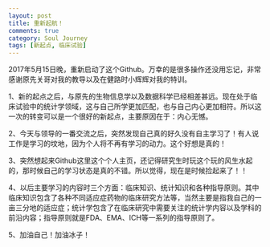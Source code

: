 ```yaml
---
layout: post
title: 重新起航！
comments: true
category: Soul Journey
tags: [新起点, 临床试验]
---
```


2017年5月15日晚，重新启动了这个Github。万幸的是很多操作还没用忘记，非常感谢原先关哥对我的教导以及在健路时小辉辉对我的特训。

<!-- more -->

1、新的起点之后，与原先的生物信息学以及数据科学已经相差甚远。现在处于临床试验中的统计学领域，这与自己所学更加匹配，也与自己内心更加相符。所以这一次的转变可以是一个很好的新起点，主要原因在于：内心无憾。

2、今天与领导的一番交流之后，突然发现自己真的好久没有自主学习了！有人说工作是学习的坟地，因为个人将不再有学习的动力。这个好想是真的！

3、突然想起来Github这里这个个人主页，还记得研究生时玩这个玩的风生水起的，那时候自己的学习状态是真的不错。所以觉得，现在是时候捡起来了！！

4、以后主要学习的内容时三个方面：临床知识、统计知识和各种指导原则。其中临床知识包含了各种不同适应症药物的临床研究方法等，当然主要是指我自己的一亩三分地的适应症；统计学包含了在临床研究中需要关注的统计学内容以及学科的前沿内容；指导原则就是FDA、EMA、ICH等一系列的指导原则了。

5、加油自己！加油冰子！